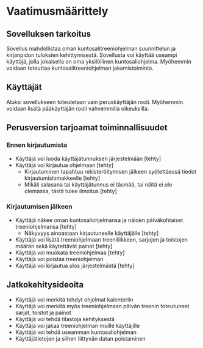 # Vaatimusmäärittely

## Sovelluksen tarkoitus
Sovellus mahdollistaa oman kuntosalitreeniohjelman suunnittelun ja kirjanpidon tuloksien kehittymisestä. Sovellusta voi käyttää useampi käyttäjä, jolla jokaisella on oma yksilöllinen kuntosaliohjelma. Myöhemmin voidaan toteuttaa kuntosalitreeniohjelman jakamistoiminto.

## Käyttäjät
Aluksi sovellukseen toteutetaan vain peruskäyttäjän rooli. Myöhemmin voidaan lisätä pääkäyttäjän rooli vahvemmilla oikeuksilla.

## Perusversion tarjoamat toiminnallisuudet
### Ennen kirjautumista
- Käyttäjä voi luoda käyttäjätunnuksen järjestelmään [tehty]
- Käyttäjä voi kirjautua ohjelmaan [tehty]
  - Kirjautuminen tapahtuu rekisteröitymisen jälkeen syötettäessä tiedot kirjautumislomakkeelle [tehty]
  - Mikäli salasana tai käyttäjätunnus ei täsmää, tai näitä ei ole olemassa, tästä tulee ilmoitus [tehty]

### Kirjautumisen jälkeen
- Käyttäjä näkee oman kuntosaliohjelmansa ja näiden päiväkohtaiset treeniohjelmansa [tehty]
  - Näkyvyys ainoastaan kirjautuneelle käyttäjälle [tehty]
- Käyttäjä voi lisätä treeniohjelmaan treeniliikkeen, sarjojen ja toistojen määrän sekä käytettävät painot [tehty]
- Käyttäjä voi muokata treeniohjelmaa [tehty]
- Käyttäjä voi poistaa treeniohjelman
- Käyttäjä voi kirjautua ulos järjestelmästä [tehty]

## Jatkokehitysideoita
- Käyttäjä voi merkitä tehdyt ohjelmat kalenteriin
- Käyttäjä voi merkitä myös treeniohjelmaan päivän treenin toteutuneet sarjat, toistot ja painot
- Käyttäjä voi tehdä tilastoja kehityksestä
- Käyttäjä voi jakaa treeniohjelman muille käyttäjille
- Käyttäjä voi tehdä useamman kuntosaliohjelman
- Käyttäjätietojen ja siihen liittyvän datan poistaminen
